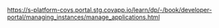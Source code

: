 https://s-platform-covs.portal.stg.covapp.io/learn/dp/-/book/developer-portal/managing_instances/manage_applications.html